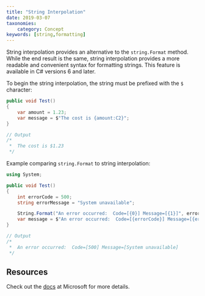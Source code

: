 ```yaml
---
title: "String Interpolation"
date: 2019-03-07
taxonomies:
    category: Concept
keywords: [string,formatting]
---
```


String interpolation provides an alternative to the `string.Format` method. While the end result is the same, string interpolation provides a more readable and convenient syntax for formatting strings. This feature is available in C# versions 6 and later.

To begin the string interpolation, the string must be prefixed with the `$` character:

``` c#
public void Test()
{
    var amount = 1.23;
    var message = $"The cost is {amount:C2}";
}

// Output
/*
 *  The cost is $1.23
 */

```

Example comparing `string.Format` to string interpolation:

``` c#
using System;

public void Test()
{
    int errorCode = 500;
    string errorMessage = "System unavailable";

    String.Format("An error occurred:  Code=[{0}] Message=[{1}]", errorCode, errorMessage);
    var message = $"An error occurred:  Code=[{errorCode}] Message=[{errorMessage}]";
}

// Output
/*
 *  An error occurred:  Code=[500] Message=[System unavailable]
 */

```

## Resources

Check out the [docs](https://docs.microsoft.com/en-us/dotnet/csharp/language-reference/tokens/interpolated) at Microsoft for more details.